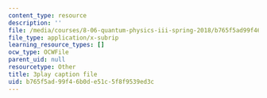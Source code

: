 ```yaml
---
content_type: resource
description: ''
file: /media/courses/8-06-quantum-physics-iii-spring-2018/b765f5ad99f46b0de51c5f8f9539ed3c_NjhuAak0jmM.srt
file_type: application/x-subrip
learning_resource_types: []
ocw_type: OCWFile
parent_uid: null
resourcetype: Other
title: 3play caption file
uid: b765f5ad-99f4-6b0d-e51c-5f8f9539ed3c
---
```


